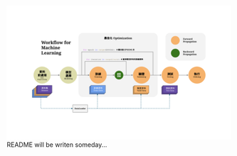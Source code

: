 ![](https://github.com/CelleryLin/ML_for_Beginning/blob/main/src/Workflow%20of%20ML.svg)
README will be writen someday...
